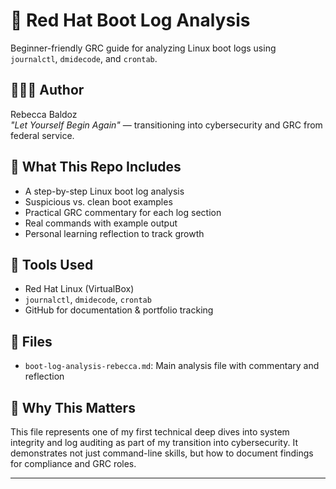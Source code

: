 # 🐧 Red Hat Boot Log Analysis

Beginner-friendly GRC guide for analyzing Linux boot logs using `journalctl`, `dmidecode`, and `crontab`.

## 👩🏽‍💻 Author
Rebecca Baldoz  
_"Let Yourself Begin Again"_ — transitioning into cybersecurity and GRC from federal service.

## 📘 What This Repo Includes
- A step-by-step Linux boot log analysis
- Suspicious vs. clean boot examples
- Practical GRC commentary for each log section
- Real commands with example output
- Personal learning reflection to track growth

## 🔧 Tools Used
- Red Hat Linux (VirtualBox)
- `journalctl`, `dmidecode`, `crontab`
- GitHub for documentation & portfolio tracking

## 📂 Files
- `boot-log-analysis-rebecca.md`: Main analysis file with commentary and reflection

## 🌱 Why This Matters
This file represents one of my first technical deep dives into system integrity and log auditing as part of my transition into cybersecurity. It demonstrates not just command-line skills, but how to document findings for compliance and GRC roles.

---

